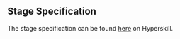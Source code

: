 ## Stage Specification

The stage specification can be found [here](https://hyperskill.org/projects/97/stages/535/implement) on Hyperskill.